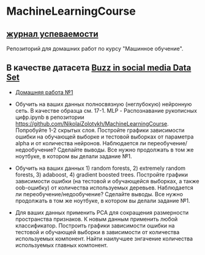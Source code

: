 # MachineLearningCourse
##  [журнал успеваемости](https://docs.google.com/spreadsheets/d/1GKDcJyStZj4zZM7O0GC_9jKip7KIW-pG5yqUNYG5Lzo/edit#gid=0)
Репозиторий для домашних работ по курсу "Машинное обучение".
## В качестве датасета [Buzz in social media Data Set](https://archive.ics.uci.edu/ml/datasets/Buzz+in+social+media+)

- [Домашняя работа №1](https://github.com/arechesk/MachineLearningCourse/blob/master/Д.З%201/HW1.ipynb)

- Обучить на ваших данных полносвязную (неглубокую) нейронную сеть. В качестве образца см. 17-1. MLP - Распознавание рукописных цифр.ipynb в репозитории https://github.com/NikolaiZolotykh/MachineLearningCourse. Попробуйте 1-2 скрытых слоя. Постройте графики зависимости ошибки на обучающей выборке и тестовой выборках от параметра alpha и от количества нейронов. Наблюдается ли переобучение/недообучение? Сделайте выводы. Все нужно продолжать в том же ноутбуке, в котором вы делали задание №1.

- Обучить на ваших данных 1) random forests, 2) extremely random forests, 3) adaboost, 4) gradient boosted trees. Постройте графики зависимости ошибки (на тестовой и обучающейся выборках, а также oob-ошибку) от количества используемых деревьев. Наблюдается ли переобучение/недообучение? Сделайте выводы. Все нужно продолжать в том же ноутбуке, в котором вы делали задание №1. 

- Для ваших данных применить PCA для сокращения размерности пространства признаков. К новым данным применить любой классификатор. Построить графики зависимости ошибки на тестовой и обучающей выборки в зависимости от количества используемых компонент. Найти наилучшее знгачение количества используемых главных компонент. 


